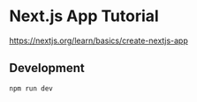 # Next.js App Tutorial

https://nextjs.org/learn/basics/create-nextjs-app

## Development

```bash
npm run dev
```
